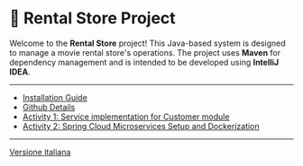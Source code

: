 # 🎥 Rental Store Project

Welcome to the **Rental Store** project! This Java-based system is designed to manage a movie rental store's operations.
The project uses **Maven** for dependency management and is intended to be developed using **IntelliJ IDEA**.

---

- [Installation Guide](docs/it/installation.md)
- [Github Details](docs/it/github.md)
- [Activity 1: Service implementation for Customer module](docs/it/task-01.md)
- [Activity 2: Spring Cloud Microservices Setup and Dockerization](docs/it/task-03)

---

[Versione italiana](README.md)